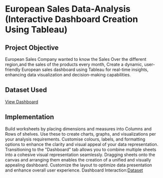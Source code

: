 # European Sales Data-Analysis (Interactive Dashboard Creation Using Tableau)

## Project Objective
European Sales Company wanted to know the Sales Over the different region,and the sales of the products every month, Create a dynamic, user-friendly European sales dashboard using Tableau for real-time insights, enhancing data visualization and decision-making capabilities.

## Dataset Used
<a href= "https://github.com/ashwinipurohith15/European-Sales-Dataset/blob/main/Sample%20-%20EU%20Superstore%20combined.xls">View Dashboard</a>

## Implementation
Build worksheets by placing dimensions and measures into Columns and Rows of shelves. Use these to create charts, graphs, and visualizations per your analysis requirements. Customise colours, labels, and formatting options to enhance the clarity and visual appeal of your data representation.
Transitioning to the "Dashboard" tab allows you to combine multiple sheets into a cohesive visual representation seamlessly. Dragging sheets onto the canvas and arranging them enables the creation of a unified and visually appealing dashboard. Customize the layout to optimize data presentation and enhance overall user experience.
Dashboard Interaction:<a href= "https://github.com/ashwinipurohith15/European-Sales-Dataset/blob/main/European%20Sales%20Dashboard.png">Dataset<a>




